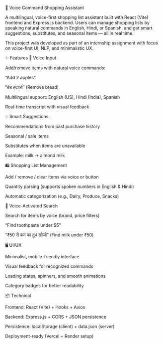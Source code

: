 🛒 Voice Command Shopping Assistant

A multilingual, voice-first shopping list assistant built with React (Vite) frontend and Express.js backend.
Users can manage shopping lists by speaking natural commands in English, Hindi, or Spanish, and get smart suggestions, substitutes, and seasonal items — all in real time.

This project was developed as part of an internship assignment with focus on voice-first UI, NLP, and minimalistic UX.

✨ Features
🎤 Voice Input

Add/remove items with natural voice commands:

“Add 2 apples”

“ब्रेड हटाओ” (Remove bread)

Multilingual support: English (US), Hindi (India), Spanish

Real-time transcript with visual feedback

💡 Smart Suggestions

Recommendations from past purchase history

Seasonal / sale items

Substitutes when items are unavailable

Example: milk → almond milk

🛍️ Shopping List Management

Add / remove / clear items via voice or button

Quantity parsing (supports spoken numbers in English & Hindi)

Automatic categorization (e.g., Dairy, Produce, Snacks)

🔎 Voice-Activated Search

Search for items by voice (brand, price filters)

“Find toothpaste under $5”

“₹50 से कम का दूध खोजो” (Find milk under ₹50)

🖥️ UI/UX

Minimalist, mobile-friendly interface

Visual feedback for recognized commands

Loading states, spinners, and smooth animations

Category badges for better readability

📦 Technical

Frontend: React (Vite) + Hooks + Axios

Backend: Express.js + CORS + JSON persistence

Persistence: localStorage (client) + data.json (server)

Deployment-ready (Vercel + Render setup)
